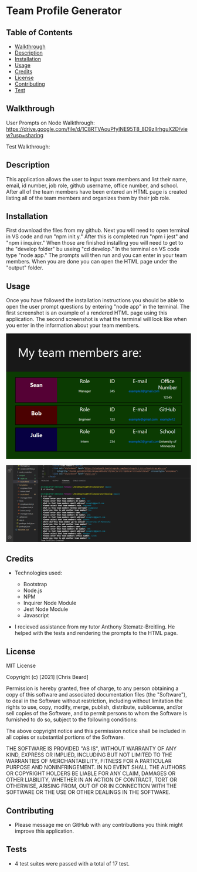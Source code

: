 # Team Profile Generator

## Table of Contents
- [Walkthrough](#Walkthrough)
- [Description](#description)
- [Installation](#installation)
- [Usage](#usage)
- [Credits](#credits)
- [License](#license)
- [Contributing](#contributing)
- [Test](#tests)

## Walkthrough

User Prompts on Node Walkthrough:
https://drive.google.com/file/d/1C8RTVAouPfyINE95T8_8D9zIIrhguX2D/view?usp=sharing

Test Walkthrough:


## Description

This application allows the user to input team members and list their name, email, id number, job role, github username, office number, and school. After all of the team members have been entered an HTML page is created listing all of the team members and organizes them by their job role. 

## Installation

First download the files from my github. Next you will need to open terminal in VS code and run "npm init y." After this is completed run "npm i jest" and "npm i inquirer." When those are finished installing you will need to get to the "develop folder" bu useing "cd develop." In the terminal on VS code type "node app." The prompts will then run and you can enter in your team members. When you are done you can open the HTML page under the "output" folder. 

## Usage

Once you have followed the installation instructions you should be able to open the user prompt questions by entering "node app" in the terminal. 
The first screenshot is an example of a rendered HTML page using this application. The second screenshot is what the terminal will look like when you enter in the information about your team members.  

  ![Screenshot of finished HTML page](./develop/img/demoScreenshot.png)

  ![Screenshot of the node prompts in terminal](./develop/img/demoTerminal.png)

## Credits

- Technologies used:
    - Bootstrap
    - Node.js
    - NPM
    - Inquirer Node Module
    - Jest Node Module
    - Javascript

- I recieved assistance from my tutor Anthony Stematz-Breitling. He helped with the tests and rendering the prompts to the HTML page. 

## License

MIT License

Copyright (c) [2021] [Chris Beard]

Permission is hereby granted, free of charge, to any person obtaining a copy of this software and associated documentation files (the "Software"), to deal in the Software without restriction, including without limitation the rights to use, copy, modify, merge, publish, distribute, sublicense, and/or sell copies of the Software, and to permit persons to whom the Software is furnished to do so, subject to the following conditions:

The above copyright notice and this permission notice shall be included in all copies or substantial portions of the Software.

THE SOFTWARE IS PROVIDED "AS IS", WITHOUT WARRANTY OF ANY KIND, EXPRESS OR IMPLIED, INCLUDING BUT NOT LIMITED TO THE WARRANTIES OF MERCHANTABILITY, FITNESS FOR A PARTICULAR PURPOSE AND NONINFRINGEMENT. IN NO EVENT SHALL THE AUTHORS OR COPYRIGHT HOLDERS BE LIABLE FOR ANY CLAIM, DAMAGES OR OTHER LIABILITY, WHETHER IN AN ACTION OF CONTRACT, TORT OR OTHERWISE, ARISING FROM, OUT OF OR IN CONNECTION WITH THE SOFTWARE OR THE USE OR OTHER DEALINGS IN THE SOFTWARE.

## Contributing

- Please message me on GitHub with any contributions you think might improve this application. 

## Tests

- 4 test suites were passed with a total of 17 test. 
